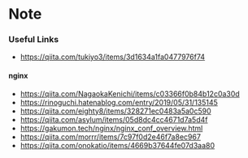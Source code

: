 Note
===



### Useful Links


- https://qiita.com/tukiyo3/items/3d1634a1fa0477976f74


#### nginx
- https://qiita.com/NagaokaKenichi/items/c03366f0b84b12c0a30d
- https://rinoguchi.hatenablog.com/entry/2019/05/31/135145
- https://qiita.com/eighty8/items/328271ec0483a5a0c590
- https://qiita.com/asylum/items/05d8dc4cc4671d7a5d4f
- https://gakumon.tech/nginx/nginx_conf_overview.html
- https://qiita.com/morrr/items/7c97f0d2e46f7a8ec967
- https://qiita.com/onokatio/items/4669b37644fe07d3aa80

